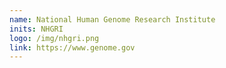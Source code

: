 ```yaml
---
name: National Human Genome Research Institute
inits: NHGRI
logo: /img/nhgri.png
link: https://www.genome.gov
---
```

